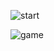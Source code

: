 
![start](https://github.com/MatthewVilella/Fruit-Clicker/assets/126989109/4f5ab7bb-e336-4f68-b195-0e075b35a5e9)

![game](https://github.com/MatthewVilella/Fruit-Clicker/assets/126989109/0a0396bb-a06e-420f-a947-c700fbaa7d12)
